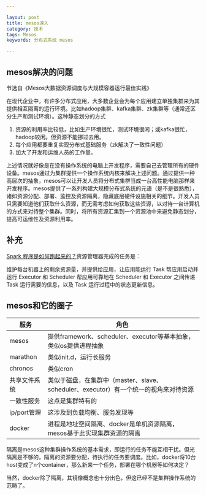 ```yaml
---

layout: post
title: mesos深入
category: 技术
tags: Mesos
keywords: 分布式系统 mesos

---
```


## mesos解决的问题

节选自《Mesos大数据资源调度与大规模容器运行最佳实践》

在现代企业中，有许多分布式应用，大多数企业会为每个应用建立单独集群来为其提供相互隔离的运行环境。比如hadoop集群、kafka集群、zk集群等（通常还区分生产和测试环境）。这种静态划分的方式

1. 资源的利用率比较低，比如生产环境很忙，测试环境很闲；或kafka很忙，hadoop较闲。但资源不能挪过去用。
2. 每个应用都要重复实现分布式基础服务（zk解决了一致性问题）
3. 加大了开发和运维人员的工作量。

上述情况就好像是在没有操作系统的电脑上开发程序，需要自己去管理所有的硬件设备。mesos通过为集群提供一个操作系统内核来解决上述问题。通过提供一种高层次的抽象，mesos可以让开发人员将分布式集群当成一台高性能电脑那样来开发程序。mesos提供了一系列构建大规模分布式系统的元语（是不是很熟悉），诸如资源分配、部署、监控及资源隔离，隐藏底层硬件设施相关的细节。开发人员只需要知道他们获取什么资源，而无需考虑如何获取这些资源，以对待一台计算机的方式来对待整个集群。同时，将所有资源汇集到一个资源池中来避免静态划分，提高可运维性及资源利用率。

## 补充


[Spark 程序是如何跑起来的？](http://liyichao.github.io/posts/spark-%E7%A8%8B%E5%BA%8F%E6%98%AF%E6%80%8E%E4%B9%88%E8%B7%91%E8%B5%B7%E6%9D%A5%E7%9A%84.html)资源管理器完成的任务是：

维护每台机器上的剩余资源量，并提供给应用，让应用能运行 Task
帮应用启动并运行 Executor 和 Scheduler
帮应用可靠地在 Scheduler 和 Executor 之间传递 Task 运行需要的信息，以及 Task 运行过程中的状态更新信息。

## mesos和它的圈子


|服务|角色|
|---|---|
|mesos|提供framework、scheduler、executor等基本抽象，类似os提供进程抽象|
|marathon|类似init.d，运行长服务|
|chronos|类似cron|
|共享文件系统|类似于磁盘，在集群中（master、slave、scheduler、executor）有一个统一的视角来对待资源|
|一致性服务|这点是集群特有的|
|ip/port管理|这涉及到负载均衡、服务发现等|
|docker|进程是地址空间隔离、docker是单机资源隔离，mesos基于此实现集群资源的隔离|

隔离是mesos这种集群操作系统的基本需求，即运行的任务不能互相干扰。但光隔离是不够的，隔离的资源要分配，待执行的任务要调度。比如，docker将10台host变成了n个container，那么新来一个任务，部署在哪个机器等如何决定？

当然，docker除了隔离，其镜像概念也十分出色，但这已经不是集群操作系统的范畴了。
